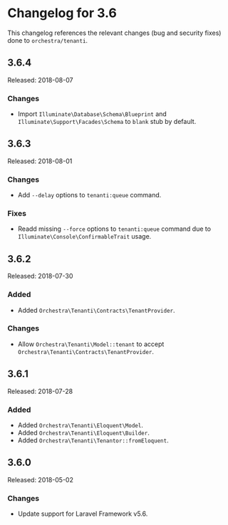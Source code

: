 # Changelog for 3.6

This changelog references the relevant changes (bug and security fixes) done to `orchestra/tenanti`.

## 3.6.4

Released: 2018-08-07

### Changes

* Import `Illuminate\Database\Schema\Blueprint` and `Illuminate\Support\Facades\Schema` to `blank` stub by default.

## 3.6.3

Released: 2018-08-01

### Changes

* Add `--delay` options to `tenanti:queue` command.

### Fixes

* Readd missing `--force` options to `tenanti:queue` command due to `Illuminate\Console\ConfirmableTrait` usage.

## 3.6.2

Released: 2018-07-30

### Added

* Added `Orchestra\Tenanti\Contracts\TenantProvider`.

### Changes

* Allow `Orchestra\Tenanti\Model::tenant` to accept `Orchestra\Tenanti\Contracts\TenantProvider`.

## 3.6.1

Released: 2018-07-28

### Added

* Added `Orchestra\Tenanti\Eloquent\Model`.
* Added `Orchestra\Tenanti\Eloquent\Builder`.
* Added `Orchestra\Tenanti\Tenantor::fromEloquent`.

## 3.6.0

Released: 2018-05-02

### Changes

* Update support for Laravel Framework v5.6.
